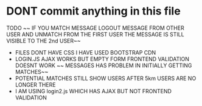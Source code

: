 # DONT commit anything in this file 


TODO
~~ IF YOU MATCH MESSAGE LOGOUT MESSAGE FROM OTHER USER AND UNMATCH FROM THE FIRST USER THE MESSAGE IS STILL VISIBLE TO THE 2nd USER~~
- FILES DONT HAVE CSS I HAVE USED BOOTSTRAP CDN 
- LOGIN.JS AJAX WORKS BUT EMPTY FORM FRONTEND VALIDATION DOESNT WORK
~~ MESSAGES HAS PROBLEM IN INITIALLY GETTING MATCHES~~
- POTENTIAL MATCHES STILL SHOW USERS AFTER 5km USERS ARE NO LONGER THERE
- I AM USING login2.js WHICH HAS AJAX BUT NOT FRONTEND VALIDATION 